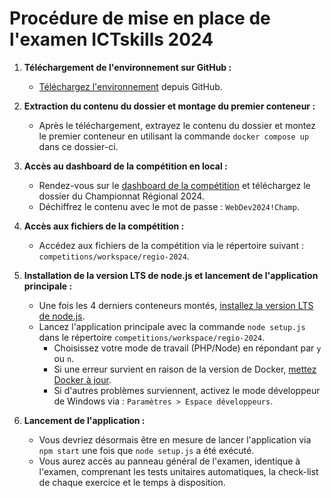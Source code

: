 # Procédure de mise en place de l'examen ICTskills 2024

1. **Téléchargement de l'environnement sur GitHub :**
   - [Téléchargez l'environnement](https://github.com/skills17/competition-manager/tree/main) depuis GitHub.

2. **Extraction du contenu du dossier et montage du premier conteneur :**
   - Après le téléchargement, extrayez le contenu du dossier et montez le premier conteneur en utilisant la commande `docker compose up` dans ce dossier-ci.

3. **Accès au dashboard de la compétition en local :**
   - Rendez-vous sur le [dashboard de la compétition](http://localhost:9999/) et téléchargez le dossier du Championnat Régional 2024.
   - Déchiffrez le contenu avec le mot de passe : `WebDev2024!Champ`.

4. **Accès aux fichiers de la compétition :**
   - Accédez aux fichiers de la compétition via le répertoire suivant : `competitions/workspace/regio-2024`.  

5. **Installation de la version LTS de node.js et lancement de l'application principale :**
   - Une fois les 4 derniers conteneurs montés, [installez la version LTS de node.js](https://nodejs.org/dist/v20.11.1/node-v20.11.1-x64.msi).
   - Lancez l'application principale avec la commande `node setup.js` dans le répertoire `competitions/workspace/regio-2024`.
     - Choisissez votre mode de travail (PHP/Node) en répondant par `y` ou `n`.
     - Si une erreur survient en raison de la version de Docker, [mettez Docker à jour](https://docs.docker.com/desktop/install/windows-install/).
     - Si d'autres problèmes surviennent, activez le mode développeur de Windows via : `Paramètres > Espace développeurs`.

6. **Lancement de l'application :**
   - Vous devriez désormais être en mesure de lancer l'application via `npm start` une fois que `node setup.js` a été exécuté.
   - Vous aurez accès au panneau général de l'examen, identique à l'examen, comprenant les tests unitaires automatiques, la check-list de chaque exercice et le temps à disposition.
